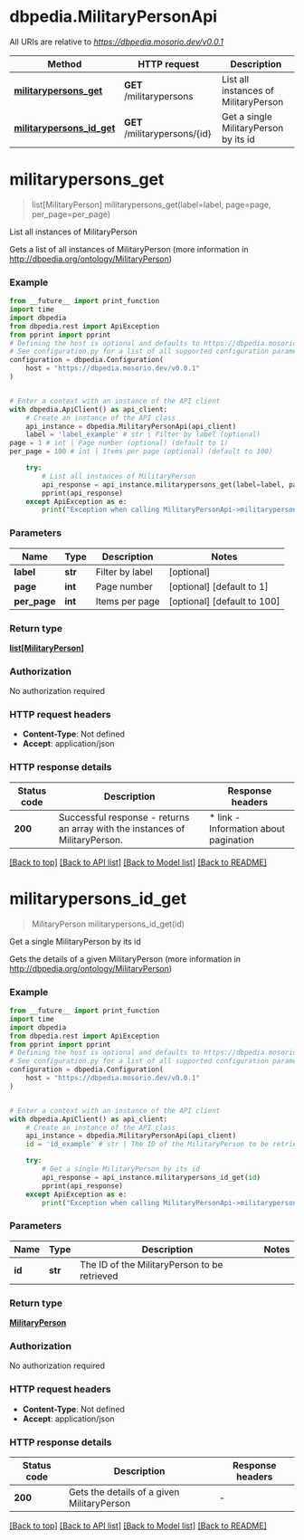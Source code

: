 # dbpedia.MilitaryPersonApi

All URIs are relative to *https://dbpedia.mosorio.dev/v0.0.1*

Method | HTTP request | Description
------------- | ------------- | -------------
[**militarypersons_get**](MilitaryPersonApi.md#militarypersons_get) | **GET** /militarypersons | List all instances of MilitaryPerson
[**militarypersons_id_get**](MilitaryPersonApi.md#militarypersons_id_get) | **GET** /militarypersons/{id} | Get a single MilitaryPerson by its id


# **militarypersons_get**
> list[MilitaryPerson] militarypersons_get(label=label, page=page, per_page=per_page)

List all instances of MilitaryPerson

Gets a list of all instances of MilitaryPerson (more information in http://dbpedia.org/ontology/MilitaryPerson)

### Example

```python
from __future__ import print_function
import time
import dbpedia
from dbpedia.rest import ApiException
from pprint import pprint
# Defining the host is optional and defaults to https://dbpedia.mosorio.dev/v0.0.1
# See configuration.py for a list of all supported configuration parameters.
configuration = dbpedia.Configuration(
    host = "https://dbpedia.mosorio.dev/v0.0.1"
)


# Enter a context with an instance of the API client
with dbpedia.ApiClient() as api_client:
    # Create an instance of the API class
    api_instance = dbpedia.MilitaryPersonApi(api_client)
    label = 'label_example' # str | Filter by label (optional)
page = 1 # int | Page number (optional) (default to 1)
per_page = 100 # int | Items per page (optional) (default to 100)

    try:
        # List all instances of MilitaryPerson
        api_response = api_instance.militarypersons_get(label=label, page=page, per_page=per_page)
        pprint(api_response)
    except ApiException as e:
        print("Exception when calling MilitaryPersonApi->militarypersons_get: %s\n" % e)
```

### Parameters

Name | Type | Description  | Notes
------------- | ------------- | ------------- | -------------
 **label** | **str**| Filter by label | [optional] 
 **page** | **int**| Page number | [optional] [default to 1]
 **per_page** | **int**| Items per page | [optional] [default to 100]

### Return type

[**list[MilitaryPerson]**](MilitaryPerson.md)

### Authorization

No authorization required

### HTTP request headers

 - **Content-Type**: Not defined
 - **Accept**: application/json

### HTTP response details
| Status code | Description | Response headers |
|-------------|-------------|------------------|
**200** | Successful response - returns an array with the instances of MilitaryPerson. |  * link - Information about pagination <br>  |

[[Back to top]](#) [[Back to API list]](../README.md#documentation-for-api-endpoints) [[Back to Model list]](../README.md#documentation-for-models) [[Back to README]](../README.md)

# **militarypersons_id_get**
> MilitaryPerson militarypersons_id_get(id)

Get a single MilitaryPerson by its id

Gets the details of a given MilitaryPerson (more information in http://dbpedia.org/ontology/MilitaryPerson)

### Example

```python
from __future__ import print_function
import time
import dbpedia
from dbpedia.rest import ApiException
from pprint import pprint
# Defining the host is optional and defaults to https://dbpedia.mosorio.dev/v0.0.1
# See configuration.py for a list of all supported configuration parameters.
configuration = dbpedia.Configuration(
    host = "https://dbpedia.mosorio.dev/v0.0.1"
)


# Enter a context with an instance of the API client
with dbpedia.ApiClient() as api_client:
    # Create an instance of the API class
    api_instance = dbpedia.MilitaryPersonApi(api_client)
    id = 'id_example' # str | The ID of the MilitaryPerson to be retrieved

    try:
        # Get a single MilitaryPerson by its id
        api_response = api_instance.militarypersons_id_get(id)
        pprint(api_response)
    except ApiException as e:
        print("Exception when calling MilitaryPersonApi->militarypersons_id_get: %s\n" % e)
```

### Parameters

Name | Type | Description  | Notes
------------- | ------------- | ------------- | -------------
 **id** | **str**| The ID of the MilitaryPerson to be retrieved | 

### Return type

[**MilitaryPerson**](MilitaryPerson.md)

### Authorization

No authorization required

### HTTP request headers

 - **Content-Type**: Not defined
 - **Accept**: application/json

### HTTP response details
| Status code | Description | Response headers |
|-------------|-------------|------------------|
**200** | Gets the details of a given MilitaryPerson |  -  |

[[Back to top]](#) [[Back to API list]](../README.md#documentation-for-api-endpoints) [[Back to Model list]](../README.md#documentation-for-models) [[Back to README]](../README.md)

